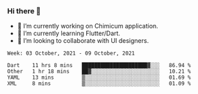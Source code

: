 ### Hi there 👋

<!--
**devcat37/devcat37** is a ✨ _special_ ✨ repository because its `README.md` (this file) appears on your GitHub profile.-->


- 🔭 I’m currently working on Chimicum application.
- 🌱 I’m currently learning Flutter/Dart.
- 👯 I’m looking to collaborate with UI designers.
<!-- - 🤔 I’m looking for help with ... -->

<!--START_SECTION:waka-->
```text
Week: 03 October, 2021 - 09 October, 2021

Dart    11 hrs 8 mins   █████████████████████▓░░░   86.94 % 
Other   1 hr 18 mins    ██▓░░░░░░░░░░░░░░░░░░░░░░   10.21 % 
YAML    13 mins         ▒░░░░░░░░░░░░░░░░░░░░░░░░   01.69 % 
XML     8 mins          ▒░░░░░░░░░░░░░░░░░░░░░░░░   01.09 % 
```
<!--END_SECTION:waka-->
